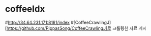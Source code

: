 # coffeeIdx
#http://34.64.231.171:8181/index
#[CoffeeCrawlingJ][https://github.com/PippasSong/CoffeeCrawlingJ]로 크롤링한 자료 게시
